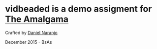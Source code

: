 # vidbeaded is a demo assigment for [The Amalgama](http://theamalgama.com/?utm_source=vidbeaded&utm_campaing=assigments&utm_medium=referral)

Crafted by [Daniel Naranjo](http://danielnaranjo.info/?utm_source=vidbeaded&utm_campaing=assigments&utm_medium=referral)

December 2015 - BsAs
